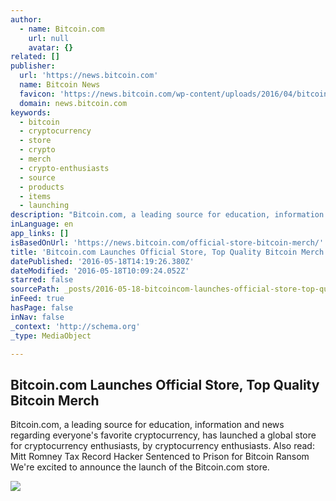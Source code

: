 ```yaml
---
author:
  - name: Bitcoin.com
    url: null
    avatar: {}
related: []
publisher:
  url: 'https://news.bitcoin.com'
  name: Bitcoin News
  favicon: 'https://news.bitcoin.com/wp-content/uploads/2016/04/bitcoin_fav.png'
  domain: news.bitcoin.com
keywords:
  - bitcoin
  - cryptocurrency
  - store
  - crypto
  - merch
  - crypto-enthusiasts
  - source
  - products
  - items
  - launching
description: "Bitcoin.com, a leading source for education, information and news regarding everyone's favorite cryptocurrency, has launched a global store for cryptocurrency enthusiasts, by cryptocurrency enthusiasts. Also read: Mitt Romney Tax Record Hacker Sentenced to Prison for Bitcoin Ransom We're excited to announce the launch of the Bitcoin.com store."
inLanguage: en
app_links: []
isBasedOnUrl: 'https://news.bitcoin.com/official-store-bitcoin-merch/'
title: 'Bitcoin.com Launches Official Store, Top Quality Bitcoin Merch'
datePublished: '2016-05-18T14:19:26.380Z'
dateModified: '2016-05-18T10:09:24.052Z'
starred: false
sourcePath: _posts/2016-05-18-bitcoincom-launches-official-store-top-quality-bitcoin-mer.md
inFeed: true
hasPage: false
inNav: false
_context: 'http://schema.org'
_type: MediaObject

---
```

<article style=""><h1>Bitcoin.com Launches Official Store, Top Quality Bitcoin Merch</h1><p>Bitcoin.com, a leading source for education, information and news regarding everyone's favorite cryptocurrency, has launched a global store for cryptocurrency enthusiasts, by cryptocurrency enthusiasts. Also read: Mitt Romney Tax Record Hacker Sentenced to Prison for Bitcoin Ransom We're excited to announce the launch of the Bitcoin.com store.</p><img src="https://news.bitcoin.com/wp-content/uploads/2016/05/Bitcoin-logo-square.png" /></article>